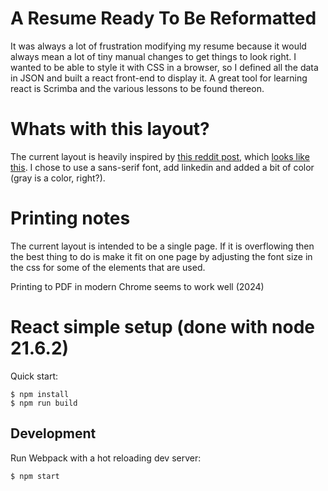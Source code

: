 # A Resume Ready To Be Reformatted
It was always a lot of frustration modifying my resume because it would always mean a lot of tiny manual changes to get things to look right. I wanted to be able to style it with CSS in a browser, so I defined all the data in JSON and built a react front-end to display it. A great tool for learning react is Scrimba and the various lessons to be found thereon.

# Whats with this layout?
The current layout is heavily inspired by [this reddit post](https://www.reddit.com/r/jobs/comments/7y8k6p/im_an_exrecruiter_for_some_of_the_top_companies/), which [looks like this](https://imgur.com/gallery/Y5sHcAI). I chose to use a sans-serif font, add linkedin and added a bit of color (gray is a color, right?). 

# Printing notes
The current layout is intended to be a single page. If it is overflowing then the best thing to do is make it fit on one page by adjusting the font size in the css for some of the elements that are used.

Printing to PDF in modern Chrome seems to work well (2024)

# React simple setup (done with node 21.6.2)

Quick start:

```
$ npm install
$ npm run build
````

## Development

Run Webpack with a hot reloading dev server:

```
$ npm start
```
